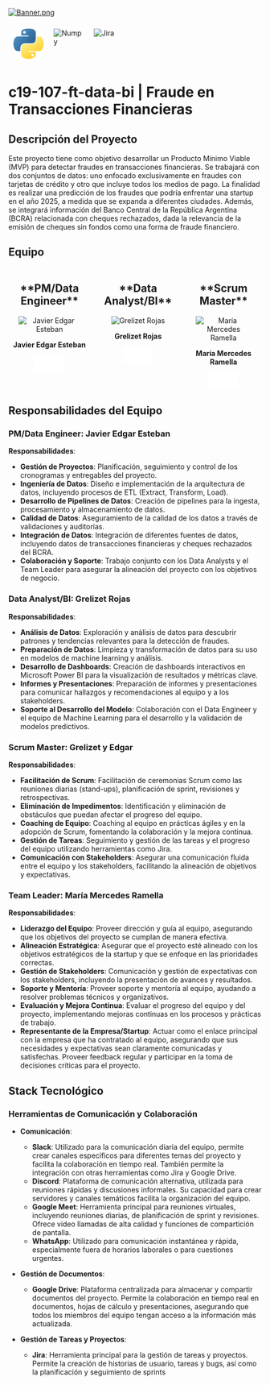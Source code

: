 [![Banner.png](https://i.postimg.cc/C1t2SCwf/Banner.png)](https://postimg.cc/FdypxLd9)

<div style="display: flex; flex-wrap: wrap;">
  <img src="Recursos/python.png" alt="Python" width="60" height="60" style="margin: 10px;">
  <img src="Recursos/numpy.png" alt="Numpy" width="60" height="60" style="margin: 10px;">
  <img src="Recursos/jira.png" alt="Jira" width="60" height="60" style="margin: 10px;">
</div>


# c19-107-ft-data-bi | Fraude en Transacciones Financieras

## Descripción del Proyecto
Este proyecto tiene como objetivo desarrollar un Producto Mínimo Viable (MVP) para detectar fraudes en transacciones financieras. Se trabajará con dos conjuntos de datos: uno enfocado exclusivamente en fraudes con tarjetas de crédito y otro que incluye todos los medios de pago. La finalidad es realizar una predicción de los fraudes que podría enfrentar una startup en el año 2025, a medida que se expanda a diferentes ciudades. Además, se integrará información del Banco Central de la República Argentina (BCRA) relacionada con cheques rechazados, dada la relevancia de la emisión de cheques sin fondos como una forma de fraude financiero.

## Equipo

<div style="display: flex;">
  <div style="text-align: center; margin-right: 20px;">
    <h2>**PM/Data Engineer**</h2>
    <img src="https://i.postimg.cc/0j6Tb05s/Edgar.png" alt="Javier Edgar Esteban" width="25%" height="auto" style="margin: 0 20px;">
    <p><strong>Javier Edgar Esteban</strong></p>
    <div style="display: flex; justify-content: center;">
      <a href="https://github.com/JavierEdgarEsteban77" target="_blank">
        <img src="Recursos/github.png" alt="GitHub" width="30" height="30">
      </a>
      <a href="https://www.linkedin.com/in/jesteban77/" target="_blank">
        <img src="Recursos/LinkedIn.png" alt="LinkedIn" width="30" height="30">
      </a>
    </div>
  </div>
  <div style="text-align: center; margin-right: 20px;">
    <h2>**Data Analyst/BI**</h2>
    <img src="https://i.postimg.cc/dQpMgpnt/Grezilet.png" alt="Grelizet Rojas" width="25%" height="auto" style="margin: 0 20px;">
    <p><strong>Grelizet Rojas</strong></p>
    <div style="display: flex; justify-content: center;">
      <a href="https://github.com/grelizet" target="_blank">
        <img src="Recursos/github.png" alt="GitHub" width="30" height="30">
      </a>
      <a href="https://linkedin.com/in/grelizet-rojas-yepez" target="_blank">
        <img src="Recursos/LinkedIn.png" alt="LinkedIn" width="30" height="30">
      </a>
    </div>
  </div>
  <div style="text-align: center;">
    <h2>**Scrum Master**</h2>
    <img src="https://i.postimg.cc/Jz39Dn8G/Mercedes.png" alt="María Mercedes Ramella" width="25%" height="auto" style="margin: 0 20px;">
    <p><strong>María Mercedes Ramella</strong></p>
    <div style="display: flex; justify-content: center;">
      <a href="https://github.com/MechiRamella" target="_blank">
        <img src="Recursos/github.png" alt="GitHub" width="30" height="30">
      </a>
      <a href="https://linkedin.com/in/mercedes-ramella/" target="_blank">
        <img src="Recursos/LinkedIn.png" alt="LinkedIn" width="30" height="30">
      </a>
    </div>
  </div>
</div>

## Responsabilidades del Equipo

### **PM/Data Engineer: Javier Edgar Esteban**

**Responsabilidades**:
- **Gestión de Proyectos**: Planificación, seguimiento y control de los cronogramas y entregables del proyecto.
- **Ingeniería de Datos**: Diseño e implementación de la arquitectura de datos, incluyendo procesos de ETL (Extract, Transform, Load).
- **Desarrollo de Pipelines de Datos**: Creación de pipelines para la ingesta, procesamiento y almacenamiento de datos.
- **Calidad de Datos**: Aseguramiento de la calidad de los datos a través de validaciones y auditorías.
- **Integración de Datos**: Integración de diferentes fuentes de datos, incluyendo datos de transacciones financieras y cheques rechazados del BCRA.
- **Colaboración y Soporte**: Trabajo conjunto con los Data Analysts y el Team Leader para asegurar la alineación del proyecto con los objetivos de negocio.

### **Data Analyst/BI: Grelizet Rojas**

**Responsabilidades**:
- **Análisis de Datos**: Exploración y análisis de datos para descubrir patrones y tendencias relevantes para la detección de fraudes.
- **Preparación de Datos**: Limpieza y transformación de datos para su uso en modelos de machine learning y análisis.
- **Desarrollo de Dashboards**: Creación de dashboards interactivos en Microsoft Power BI para la visualización de resultados y métricas clave.
- **Informes y Presentaciones**: Preparación de informes y presentaciones para comunicar hallazgos y recomendaciones al equipo y a los stakeholders.
- **Soporte al Desarrollo del Modelo**: Colaboración con el Data Engineer y el equipo de Machine Learning para el desarrollo y la validación de modelos predictivos.

### **Scrum Master: Grelizet y Edgar**

**Responsabilidades**:
- **Facilitación de Scrum**: Facilitación de ceremonias Scrum como las reuniones diarias (stand-ups), planificación de sprint, revisiones y retrospectivas.
- **Eliminación de Impedimentos**: Identificación y eliminación de obstáculos que puedan afectar el progreso del equipo.
- **Coaching de Equipo**: Coaching al equipo en prácticas ágiles y en la adopción de Scrum, fomentando la colaboración y la mejora continua.
- **Gestión de Tareas**: Seguimiento y gestión de las tareas y el progreso del equipo utilizando herramientas como Jira.
- **Comunicación con Stakeholders**: Asegurar una comunicación fluida entre el equipo y los stakeholders, facilitando la alineación de objetivos y expectativas.

### **Team Leader: María Mercedes Ramella**

**Responsabilidades**:
- **Liderazgo del Equipo**: Proveer dirección y guía al equipo, asegurando que los objetivos del proyecto se cumplan de manera efectiva.
- **Alineación Estratégica**: Asegurar que el proyecto esté alineado con los objetivos estratégicos de la startup y que se enfoque en las prioridades correctas.
- **Gestión de Stakeholders**: Comunicación y gestión de expectativas con los stakeholders, incluyendo la presentación de avances y resultados.
- **Soporte y Mentoría**: Proveer soporte y mentoría al equipo, ayudando a resolver problemas técnicos y organizativos.
- **Evaluación y Mejora Continua**: Evaluar el progreso del equipo y del proyecto, implementando mejoras continuas en los procesos y prácticas de trabajo.
- **Representante de la Empresa/Startup**: Actuar como el enlace principal con la empresa que ha contratado al equipo, asegurando que sus necesidades y expectativas sean claramente comunicadas y satisfechas. Proveer feedback regular y participar en la toma de decisiones críticas para el proyecto.

## Stack Tecnológico

### Herramientas de Comunicación y Colaboración

- **Comunicación**:
  - **Slack**: Utilizado para la comunicación diaria del equipo, permite crear canales específicos para diferentes temas del proyecto y facilita la colaboración en tiempo real. También permite la integración con otras herramientas como Jira y Google Drive.
  - **Discord**: Plataforma de comunicación alternativa, utilizada para reuniones rápidas y discusiones informales. Su capacidad para crear servidores y canales temáticos facilita la organización del equipo.
  - **Google Meet**: Herramienta principal para reuniones virtuales, incluyendo reuniones diarias, de planificación de sprint y revisiones. Ofrece video llamadas de alta calidad y funciones de compartición de pantalla.
  - **WhatsApp**: Utilizado para comunicación instantánea y rápida, especialmente fuera de horarios laborales o para cuestiones urgentes.

- **Gestión de Documentos**:
  - **Google Drive**: Plataforma centralizada para almacenar y compartir documentos del proyecto. Permite la colaboración en tiempo real en documentos, hojas de cálculo y presentaciones, asegurando que todos los miembros del equipo tengan acceso a la información más actualizada.

- **Gestión de Tareas y Proyectos**:
  - **Jira**: Herramienta principal para la gestión de tareas y proyectos. Permite la creación de historias de usuario, tareas y bugs, así como la planificación y seguimiento de sprints

